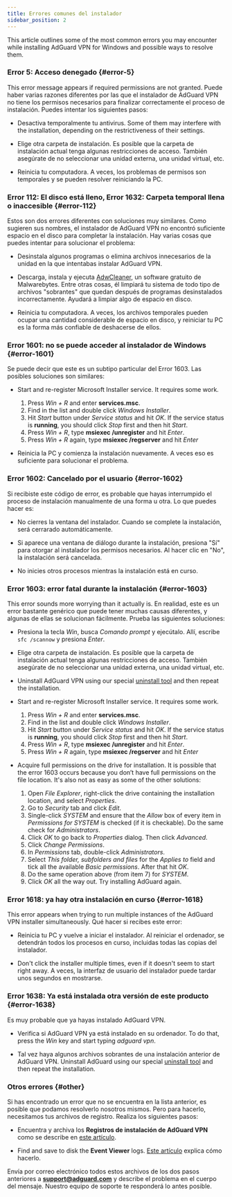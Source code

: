 ```yaml
---
title: Errores comunes del instalador
sidebar_position: 2
---
```


This article outlines some of the most common errors you may encounter while installing AdGuard VPN for Windows and possible ways to resolve them.

### Error 5: Acceso denegado {#error-5}

This error message appears if required permissions are not granted. Puede haber varias razones diferentes por las que el instalador de AdGuard VPN no tiene los permisos necesarios para finalizar correctamente el proceso de instalación. Puedes intentar los siguientes pasos:

- Desactiva temporalmente tu antivirus. Some of them may interfere with the installation, depending on the restrictiveness of their settings.

- Elige otra carpeta de instalación. Es posible que la carpeta de instalación actual tenga algunas restricciones de acceso. También asegúrate de no seleccionar una unidad externa, una unidad virtual, etc.

- Reinicia tu computadora. A veces, los problemas de permisos son temporales y se pueden resolver reiniciando la PC.

### Error 112: El disco está lleno, Error 1632: Carpeta temporal llena o inaccesible {#error-112}

Estos son dos errores diferentes con soluciones muy similares. Como sugieren sus nombres, el instalador de AdGuard VPN no encontró suficiente espacio en el disco para completar la instalación. Hay varias cosas que puedes intentar para solucionar el problema:

- Desinstala algunos programas o elimina archivos innecesarios de la unidad en la que intentabas instalar AdGuard VPN.

- Descarga, instala y ejecuta [AdwCleaner](http://www.bleepingcomputer.com/download/adwcleaner/), un software gratuito de Malwarebytes. Entre otras cosas, él limpiará tu sistema de todo tipo de archivos "sobrantes" que quedan después de programas desinstalados incorrectamente. Ayudará a limpiar algo de espacio en disco.

- Reinicia tu computadora. A veces, los archivos temporales pueden ocupar una cantidad considerable de espacio en disco, y reiniciar tu PC es la forma más confiable de deshacerse de ellos.

### Error 1601: no se puede acceder al instalador de Windows {#error-1601}

Se puede decir que este es un subtipo particular del Error 1603. Las posibles soluciones son similares:

- Start and re-register Microsoft Installer service. It requires some work.

    1. Press *Win + R* and enter **services.msc**.
    1. Find in the list and double click *Windows Installer*.
    1. Hit *Start* button under *Service status* and hit *OK*. If the service status is **running**, you should click *Stop* first and then hit *Start*.
    1. Press *Win + R*, type **msiexec /unregister** and hit *Enter*.
    1. Press *Win + R* again, type **msiexec /regserver** and hit *Enter*

- Reinicia la PC y comienza la instalación nuevamente. A veces eso es suficiente para solucionar el problema.

### Error 1602: Cancelado por el usuario {#error-1602}

Si recibiste este código de error, es probable que hayas interrumpido el proceso de instalación manualmente de una forma u otra. Lo que puedes hacer es:

- No cierres la ventana del instalador. Cuando se complete la instalación, será cerrarado automáticamente.

- Si aparece una ventana de diálogo durante la instalación, presiona "Sí" para otorgar al instalador los permisos necesarios. Al hacer clic en "No", la instalación será cancelada.

- No inicies otros procesos mientras la instalación está en curso.

### Error 1603: error fatal durante la instalación {#error-1603}

This error sounds more worrying than it actually is. En realidad, este es un error bastante genérico que puede tener muchas causas diferentes, y algunas de ellas se solucionan fácilmente. Prueba las siguientes soluciones:

- Presiona la tecla *Win*, busca *Comando prompt* y ejecútalo. Allí, escribe `sfc /scannow` y presiona *Enter*.

- Elige otra carpeta de instalación. Es posible que la carpeta de instalación actual tenga algunas restricciones de acceso. También asegúrate de no seleccionar una unidad externa, una unidad virtual, etc.

- Uninstall AdGuard VPN using our special [uninstall tool](/adguard-vpn-for-windows/installation#advanced) and then repeat the installation.

- Start and re-register Microsoft Installer service. It requires some work.

    1. Press *Win + R* and enter **services.msc**.
    1. Find in the list and double click *Windows Installer*.
    1. Hit *Start* button under *Service status* and hit *OK*. If the service status is **running**, you should click *Stop* first and then hit *Start*.
    1. Press *Win + R*, type **msiexec /unregister** and hit *Enter*.
    1. Press *Win + R* again, type **msiexec /regserver** and hit *Enter*

- Acquire full permissions on the drive for installation. It is possible that the error 1603 occurs because you don’t have full permissions on the file location. It's also not as easy as some of the other solutions:

    1. Open *File Explorer*, right-click the drive containing the installation location, and select *Properties*.
    1. Go to *Security* tab and click *Edit*.
    1. Single-click *SYSTEM* and ensure that the *Allow* box of every item in *Permissions for SYSTEM* is checked (if it is checkable). Do the same check for *Administrators*.
    1. Click *OK* to go back to *Properties* dialog. Then click *Advanced*.
    1. Click *Change Permissions*.
    1. In *Permissions* tab, double-click *Administrators*.
    1. Select *This folder, subfolders and files* for the *Applies to* field and tick all the available *Basic permissions*. After that hit *OK*.
    1. Do the same operation above (from item 7) for *SYSTEM*.
    1. Click *OK* all the way out. Try installing AdGuard again.

### Error 1618: ya hay otra instalación en curso {#error-1618}

This error appears when trying to run multiple instances of the AdGuard VPN installer simultaneously. Qué hacer si recibes este error:

- Reinicia tu PC y vuelve a iniciar el instalador. Al reiniciar el ordenador, se detendrán todos los procesos en curso, incluidas todas las copias del instalador.

- Don't click the installer multiple times, even if it doesn't seem to start right away. A veces, la interfaz de usuario del instalador puede tardar unos segundos en mostrarse.

### Error 1638: Ya está instalada otra versión de este producto {#error-1638}

Es muy probable que ya hayas instalado AdGuard VPN.

- Verifica si AdGuard VPN ya está instalado en su ordenador. To do that, press the *Win* key and start typing *adguard vpn*.

- Tal vez haya algunos archivos sobrantes de una instalación anterior de AdGuard VPN. Uninstall AdGuard using our special [uninstall tool](/adguard-vpn-for-windows/installation#advanced) and then repeat the installation.

### Otros errores {#other}

Si has encontrado un error que no se encuentra en la lista anterior, es posible que podamos resolverlo nosotros mismos. Pero para hacerlo, necesitamos tus archivos de registro. Realiza los siguientes pasos:

- Encuentra y archiva los **Registros de instalación de AdGuard VPN** como se describe en [este artículo](https://adguard.com/kb/adguard-for-windows/solving-problems/installation-logs/).

- Find and save to disk the **Event Viewer** logs. [Este artículo](https://adguard.com/kb/adguard-for-windows/solving-problems/system-logs/) explica cómo hacerlo.

Envía por correo electrónico todos estos archivos de los dos pasos anteriores a **support@adguard.com** y describe el problema en el cuerpo del mensaje. Nuestro equipo de soporte te responderá lo antes posible.
